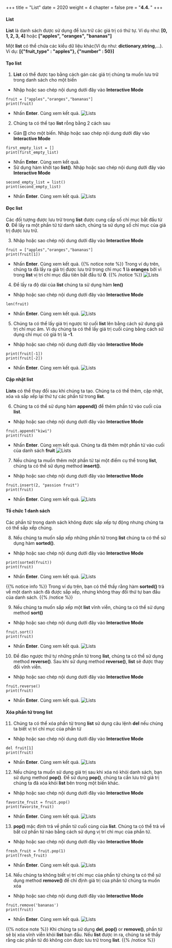 +++
title = "List"
date = 2020
weight = 4
chapter = false
pre = "<b>4.4. </b>"
+++
#### List

**List** là danh sách được sử dụng để lưu trữ các giá trị có thứ tự. Ví dụ như: **[0, 1, 2, 3, 4]** hoặc **["apples", "oranges", "bananas"]**

Một **list** có thể chứa các kiểu dữ liệu khác(Ví dụ như: **dictionary**,**string**,...). Ví dụ: **[{"fruit_type" : "apples"}, {"number" : 50}]**

#### Tạo list
1. **List** có thể được tạo bằng cách gán các giá trị chúng ta muốn lưu trữ trong danh sách cho một biến
* Nhập hoặc sao chép nội dung dưới đây vào **Interactive Mode** 
```
fruit = ["apples","oranges","bananas"]
print(fruit)
```
* Nhấn **Enter**. Cùng xem kết quả.
![Lists](/images/4-data-types/4.4-lists/lists-001.png?featherlight=false&width=90pc)
2. Chúng ta có thể tạo **list** rỗng bằng 2 cách sau
* Gán **[]** cho một biến. Nhập hoặc sao chép nội dung dưới đây vào **Interactive Mode** 
```
first_empty_list = []
print(first_empty_list)
```
* Nhấn **Enter**. Cùng xem kết quả.
* Sử dụng hàm khởi tạo **list()**. Nhập hoặc sao chép nội dung dưới đây vào **Interactive Mode** 
```
second_empty_list = list()
print(second_empty_list)
```
* Nhấn **Enter**. Cùng xem kết quả.
![Lists](/images/4-data-types/4.4-lists/lists-002.png?featherlight=false&width=90pc)


#### Đọc list

Các đối tượng được lưu trữ trong **list** được cung cấp số chỉ mục bắt đầu từ **0**. Để lấy ra một phần tử từ danh sách, chúng ta sử dụng số chỉ mục của giá trị được lưu trữ.

3. Nhập hoặc sao chép nội dung dưới đây vào **Interactive Mode** 
```
fruit = ["apples","oranges","bananas"]
print(fruit[1])
```
* Nhấn **Enter**. Cùng xem kết quả.
{{% notice note %}} 
Trong ví dụ trên, chúng ta đã lấy ra giá trị được lưu trữ trong chỉ mục **1** là **oranges** bởi vì trong **list** vị trí chỉ mục đầu tiên bắt đầu từ **0**.
{{% /notice %}}
![Lists](/images/4-data-types/4.4-lists/lists-003.png?featherlight=false&width=90pc)
4. Để lấy ra độ dài của **list** chúng ta sử dụng hàm **len()**
* Nhập hoặc sao chép nội dung dưới đây vào **Interactive Mode** 
```
len(fruit)
```
* Nhấn **Enter**. Cùng xem kết quả.
![Lists](/images/4-data-types/4.4-lists/lists-004.png?featherlight=false&width=90pc)
5. Chúng ta có thể lấy giá trị ngược từ cuối **list** lên bằng cách sử dụng giá trị chỉ mục âm. Ví dụ chúng ta có thể lấy giá trị cuối cúng bằng cách sử dụng chỉ mục có giá trị là **-1**.
* Nhập hoặc sao chép nội dung dưới đây vào **Interactive Mode** 
```
print(fruit[-1])
print(fruit[-2])
```
* Nhấn **Enter**. Cùng xem kết quả.
![Lists](/images/4-data-types/4.4-lists/lists-005.png?featherlight=false&width=90pc)

#### Cập nhật list

**Lists** có thể thay đổi sau khi chúng ta tạo. Chúng ta có thể thêm, cập nhật, xóa và sắp xếp lại thứ tự các phần tử trong **list**.

6. Chúng ta có thể sử dụng hàm **append()** để thêm phần tử vào cuối của **list**.
* Nhập hoặc sao chép nội dung dưới đây vào **Interactive Mode** 
```
fruit.append("kiwi")
print(fruit)
```
* Nhấn **Enter**. Cùng xem kết quả. Chúng ta đã thêm một phần tử vào cuối của danh sách **fruit**
![Lists](/images/4-data-types/4.4-lists/lists-006.png?featherlight=false&width=90pc)
7. Nếu chúng ta muốn thêm một phần tử tại một điểm cụ thể trong **list**, chúng ta có thể sử dụng method **insert()**.
* Nhập hoặc sao chép nội dung dưới đây vào **Interactive Mode** 
```
fruit.insert(2, "passion fruit")
print(fruit)
```
* Nhấn **Enter**. Cùng xem kết quả.
![Lists](/images/4-data-types/4.4-lists/lists-007.png?featherlight=false&width=90pc)

#### Tổ chức 1 danh sách

Các phần tử trong danh sách không được sắp xếp tự động nhưng chúng ta có thể sắp xếp chúng.

8. Nếu chúng ta muốn sắp xếp những phần tử trong **list** chúng ta có thể sử dụng hàm **sorted()**.
* Nhập hoặc sao chép nội dung dưới đây vào **Interactive Mode** 
```
print(sorted(fruit))
print(fruit)
```
* Nhấn **Enter**. Cùng xem kết quả.
![Lists](/images/4-data-types/4.4-lists/lists-008.png?featherlight=false&width=90pc)

{{% notice info %}} 
Trong ví dụ trên, bạn có thể thấy rằng hàm **sorted()** trả về một danh sách đã được sắp xếp, nhưng không thay đổi thứ tự ban đầu của danh sách.
{{% /notice %}}

9. Nếu chúng ta muốn sắp xếp một **list** vĩnh viễn, chúng ta có thể sử dụng method **sort()** 
* Nhập hoặc sao chép nội dung dưới đây vào **Interactive Mode** 
```
fruit.sort()
print(fruit)
```
* Nhấn **Enter**. Cùng xem kết quả.
![Lists](/images/4-data-types/4.4-lists/lists-009.png?featherlight=false&width=90pc)
10. Để đảo ngược thứ tự những phần tử trong **list**, chúng ta có thể sử dụng method **reverse()**. Sau khi sử dụng method **reverse()**, **list** sẽ được thay đổi vĩnh viễn.
* Nhập hoặc sao chép nội dung dưới đây vào **Interactive Mode** 
```
fruit.reverse()
print(fruit)
```
* Nhấn **Enter**. Cùng xem kết quả.
![Lists](/images/4-data-types/4.4-lists/lists-010.png?featherlight=false&width=90pc)

#### Xóa phần tử trong list

11. Chúng ta có thể xóa phần tử trong **list** sử dụng câu lệnh **del** nếu chúng ta biết vị trí chỉ mục của phần tử
* Nhập hoặc sao chép nội dung dưới đây vào **Interactive Mode** 
```
del fruit[1]
print(fruit)
```
* Nhấn **Enter**. Cùng xem kết quả.
![Lists](/images/4-data-types/4.4-lists/lists-011.png?featherlight=false&width=90pc)

12. Nếu chúng ta muốn sử dụng giá trị sau khi xóa nó khỏi danh sách, bạn sử dụng method **pop()**. Để sử dụng **pop()**, chúng ta cần lưu trữ giá trị chúng ta đã xóa khỏi **list** bên trong một biến khác.
* Nhập hoặc sao chép nội dung dưới đây vào **Interactive Mode** 
```
favorite_fruit = fruit.pop()
print(favorite_fruit)
```
* Nhấn **Enter**. Cùng xem kết quả.
![Lists](/images/4-data-types/4.4-lists/lists-012.png?featherlight=false&width=90pc)
13. **pop()** mặc định trả về phần tử cuối cùng của **list**. Chúng ta có thể trả về bất cứ phần tử nào bằng cách sử dụng vị trí chỉ mục của phần tử.
* Nhập hoặc sao chép nội dung dưới đây vào **Interactive Mode** 
```
fresh_fruit = fruit.pop(1)
print(fresh_fruit)
```
* Nhấn **Enter**. Cùng xem kết quả.
![Lists](/images/4-data-types/4.4-lists/lists-013.png?featherlight=false&width=90pc)
14. Nếu chúng ta không biết vị trí chỉ mục của phần tử chúng ta có thể sử dụng method **remove()** để chỉ định giá trị của phần tử chúng ta muốn xóa
* Nhập hoặc sao chép nội dung dưới đây vào **Interactive Mode** 
```
fruit.remove('bananas')
print(fruit)
```
* Nhấn **Enter**. Cùng xem kết quả.
![Lists](/images/4-data-types/4.4-lists/lists-014.png?featherlight=false&width=90pc)

{{% notice note %}}
Khi chúng ta sử dụng **del**, **pop()** or **remove()**, phần tử sẽ bị xóa vĩnh viễn khỏi **list** ban đầu. Nếu **list** được in ra, chúng ta sẽ thấy rằng các phần tử đó không còn được lưu trữ trong **list**.
{{% /notice %}}